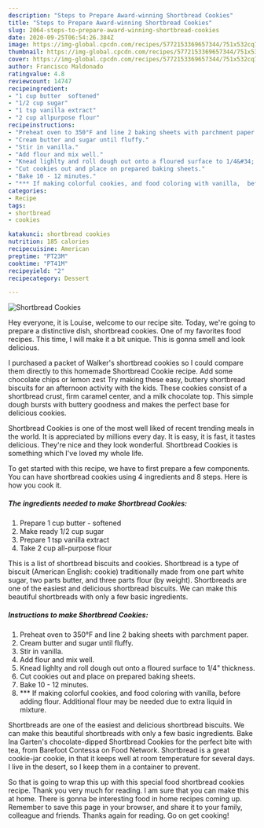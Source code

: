 ```yaml
---
description: "Steps to Prepare Award-winning Shortbread Cookies"
title: "Steps to Prepare Award-winning Shortbread Cookies"
slug: 2064-steps-to-prepare-award-winning-shortbread-cookies
date: 2020-09-25T06:54:26.384Z
image: https://img-global.cpcdn.com/recipes/5772153369657344/751x532cq70/shortbread-cookies-recipe-main-photo.jpg
thumbnail: https://img-global.cpcdn.com/recipes/5772153369657344/751x532cq70/shortbread-cookies-recipe-main-photo.jpg
cover: https://img-global.cpcdn.com/recipes/5772153369657344/751x532cq70/shortbread-cookies-recipe-main-photo.jpg
author: Francisco Maldonado
ratingvalue: 4.8
reviewcount: 14747
recipeingredient:
- "1 cup butter  softened"
- "1/2 cup sugar"
- "1 tsp vanilla extract"
- "2 cup allpurpose flour"
recipeinstructions:
- "Preheat oven to 350°F and line 2 baking sheets with parchment paper."
- "Cream butter and sugar until fluffy."
- "Stir in vanilla."
- "Add flour and mix well."
- "Knead lighlty and roll dough out onto a floured surface to 1/4&#34; thickness."
- "Cut cookies out and place on prepared baking sheets."
- "Bake 10 - 12 minutes."
- "*** If making colorful cookies, and food coloring with vanilla,  before adding flour. Additional flour may be needed due to extra liquid in mixture."
categories:
- Recipe
tags:
- shortbread
- cookies

katakunci: shortbread cookies 
nutrition: 185 calories
recipecuisine: American
preptime: "PT23M"
cooktime: "PT41M"
recipeyield: "2"
recipecategory: Dessert

---
```



![Shortbread Cookies](https://img-global.cpcdn.com/recipes/5772153369657344/751x532cq70/shortbread-cookies-recipe-main-photo.jpg)

Hey everyone, it is Louise, welcome to our recipe site. Today, we're going to prepare a distinctive dish, shortbread cookies. One of my favorites food recipes. This time, I will make it a bit unique. This is gonna smell and look delicious.

I purchased a packet of Walker&#39;s shortbread cookies so I could compare them directly to this homemade Shortbread Cookie recipe. Add some chocolate chips or lemon zest Try making these easy, buttery shortbread biscuits for an afternoon activity with the kids. These cookies consist of a shortbread crust, firm caramel center, and a milk chocolate top. This simple dough bursts with buttery goodness and makes the perfect base for delicious cookies.

Shortbread Cookies is one of the most well liked of recent trending meals in the world. It is appreciated by millions every day. It is easy, it is fast, it tastes delicious. They're nice and they look wonderful. Shortbread Cookies is something which I've loved my whole life.


To get started with this recipe, we have to first prepare a few components. You can have shortbread cookies using 4 ingredients and 8 steps. Here is how you cook it.

<!--inarticleads1-->

##### The ingredients needed to make Shortbread Cookies:

1. Prepare 1 cup butter - softened
1. Make ready 1/2 cup sugar
1. Prepare 1 tsp vanilla extract
1. Take 2 cup all-purpose flour


This is a list of shortbread biscuits and cookies. Shortbread is a type of biscuit (American English: cookie) traditionally made from one part white sugar, two parts butter, and three parts flour (by weight). Shortbreads are one of the easiest and delicious shortbread biscuits. We can make this beautiful shortbreads with only a few basic ingredients. 

<!--inarticleads2-->

##### Instructions to make Shortbread Cookies:

1. Preheat oven to 350°F and line 2 baking sheets with parchment paper.
1. Cream butter and sugar until fluffy.
1. Stir in vanilla.
1. Add flour and mix well.
1. Knead lighlty and roll dough out onto a floured surface to 1/4&#34; thickness.
1. Cut cookies out and place on prepared baking sheets.
1. Bake 10 - 12 minutes.
1. *** If making colorful cookies, and food coloring with vanilla,  before adding flour. Additional flour may be needed due to extra liquid in mixture.


Shortbreads are one of the easiest and delicious shortbread biscuits. We can make this beautiful shortbreads with only a few basic ingredients. Bake Ina Garten&#39;s chocolate-dipped Shortbread Cookies for the perfect bite with tea, from Barefoot Contessa on Food Network. Shortbread is a great cookie-jar cookie, in that it keeps well at room temperature for several days. I live in the desert, so I keep them in a container to prevent. 

So that is going to wrap this up with this special food shortbread cookies recipe. Thank you very much for reading. I am sure that you can make this at home. There is gonna be interesting food in home recipes coming up. Remember to save this page in your browser, and share it to your family, colleague and friends. Thanks again for reading. Go on get cooking!
